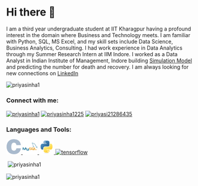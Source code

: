 # Hi there 👋
I am a third year undergraduate student at IIT Kharagpur having a profound interest in the domain where Business and Technology meets. I am familiar with Python, SQL, MS Excel, and my skill sets include Data Science, Business Analytics, Consulting. I had work experience in Data Analytics through my Summer Research Intern at IIM Indore.
I worked as a Data Analyst in Indian Institute of Management, Indore building [Simulation Model](https://github.com/priyasinha1/My_Project/blob/master/Simulation%20Code.txt) and predicting the number for death and recovery.
I am always looking for new connections on [LinkedIn](https://www.linkedin.com/in/priya-sinha-7b4945169/)

<p align="left"> <img src="https://komarev.com/ghpvc/?username=priyasinha1&label=Profile%20views&color=0e75b6&style=flat" alt="priyasinha1" /> </p>

</p>

<h3 align="left">Connect with me:</h3>
<p align="left">
<a href="https://linkedin.com/in/priyasinha1" target="blank"><img align="center" src="https://cdn.jsdelivr.net/npm/simple-icons@3.0.1/icons/linkedin.svg" alt="priyasinha1" height="30" width="40" /></a>
<a href="https://kaggle.com/priyasinha1225" target="blank"><img align="center" src="https://cdn.jsdelivr.net/npm/simple-icons@3.0.1/icons/kaggle.svg" alt="priyasinha1225" height="30" width="40" /></a>
<a href="https://twitter.com/priyasi21286435" target="blank"><img align="center" src="https://cdn.jsdelivr.net/npm/simple-icons@3.0.1/icons/twitter.svg" alt="priyasi21286435" height="30" width="40" /></a>

  
</p>

<h3 align="left">Languages and Tools:</h3>
<p align="left"> <a href="https://www.cprogramming.com/" target="_blank"> <img src="https://raw.githubusercontent.com/devicons/devicon/master/icons/c/c-original.svg" alt="c" width="40" height="40"/> </a> <a href="https://www.mysql.com/" target="_blank"> <img src="https://raw.githubusercontent.com/devicons/devicon/master/icons/mysql/mysql-original-wordmark.svg" alt="mysql" width="40" height="40"/> </a> <a href="https://www.python.org" target="_blank"> <img src="https://raw.githubusercontent.com/devicons/devicon/master/icons/python/python-original.svg" alt="python" width="40" height="40"/> </a> <a href="https://www.tensorflow.org" target="_blank"> <img src="https://www.vectorlogo.zone/logos/tensorflow/tensorflow-icon.svg" alt="tensorflow" width="40" height="40"/> </a> </p>




<p>&nbsp;<img align="center" src="https://github-readme-stats.vercel.app/api?username=priyasinha1&show_icons=true&locale=en" alt="priyasinha1" /></p>

<p><img align="center" src="https://github-readme-streak-stats.herokuapp.com/?user=priyasinha1&" alt="priyasinha1" /></p>
